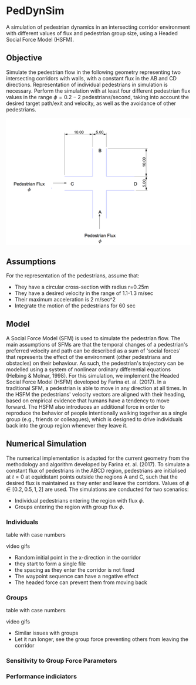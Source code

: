 # PedDynSim
A simulation of pedestrian dynamics in an intersecting corridor environment with different values of flux and pedestrian group size, using a Headed Social Force Model (HSFM).

## Objective
Simulate the pedestrian flow in  the following geometry representing two intersecting corridors with walls, with a constant flux in the AB and CD directions. Representation of individual pedestrians in simulation is necessary. Perform the simulation with at least four different pedestrian flux values in the range $\phi = 0.2 - 2$ pedestrians/second, taking into account the desired target path/exit and velocity, as well as the avoidance of other pedestrians.

![Simulation domain](domain.png)


## Assumptions
For the representation of the pedestrians, assume that:
* They have a circular cross-section with radius r=0.25m
* They have a desired velocity in the range of 1.1-1.3 m/sec
* Their maximum acceleration is 2 m/sec^2
* Integrate the motion of the pedestrians for 60 sec

## Model
A Social Force Model (SFM) is used to simulate the pedestrian flow. The main assumptions of SFMs are that the temporal changes of a pedestrian's preferred velocity and path can be described as a sum of 'social forces' that represents the effect of the environment (other pedestrians and obstacles) on their behaviour. As such, the pedestrian's trajectory can be modelled using a system of nonlinear ordinary differential equations (Helbing & Molnar, 1998). For this simulation, we implement the Headed Social Force Model (HSFM) developed by Farina et. al. (2017). In a traditional SFM, a pedestrian is able to move in any direction at all times. In the HSFM the pedestrians' velocity vectors are aligned with their heading, based on empirical evidence that humans have a tendency to move forward. The HSFM also introduces an additional force in order to reproduce the behavior of people intentionally walking together as a single group (e.g., friends or colleagues), which is designed to drive individuals back into the group region whenever they leave it. 

## Numerical Simulation
The numerical implementation is adapted for the current geometry from the methodology and algorithm developed by Farina et. al. (2017). To simulate a constant flux of pedestrians in the ABCD region, pedestrians are initialised at $t=0$ at equidistant points outside the regions A and C, such that the desired flux is maintained as they enter and leave the corridors. Values of $\phi \in [0.2, 0.5, 1, 2]$ are used. The simulations are conducted for two scenarios:
* Individual pedestrians entering the region with flux $\phi$.
* Groups entering the region with group flux $\phi$.

### Individuals

table with case numbers 


video gifs

* Random initial point in the x-direction in the corridor
* they start to form a single file
* the spacing as they enter the corridor is not fixed
* The waypoint sequence can have a negative effect
* The headed force can prevent them from moving back


### Groups

table with case numbers 


video gifs

* Similar issues with groups
* Let it run longer, see the group force preventing others from leaving the corridor


### Sensitivity to Group Force Parameters

### Performance indiciators

